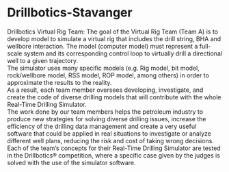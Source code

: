 # Drillbotics-Stavanger
Drillbotics Virtual Rig Team:  The goal of the Virtual Rig Team (Team A) is to develop model to simulate a virtual rig that includes the drill string, BHA and wellbore interaction. The model (computer model) must represent a full-scale system and its corresponding control loop to virtually drill a directional well to a given trajectory.  
The simulator uses many specific models (e.g. Rig model, bit model, rock/wellbore model, RSS model, ROP model, among others) in order to approximate the results to the reality.  
As a result, each team member oversees developing, investigate, and create the code of diverse drilling models that will contribute with the whole Real-Time Drilling Simulator.  
The work done by our team members helps the petroleum industry to produce new strategies for solving diverse drilling issues, increase the efficiency of the drilling data management and create a very useful software that could be applied in real situations to investigate or analyze different well plans, reducing the risk and cost of taking wrong decisions.  
Each of the team’s concepts for their Real-Time Drilling Simulator are tested in the Drillbotics® competition, where a specific case given by the judges is solved with the use of the simulator software.  
